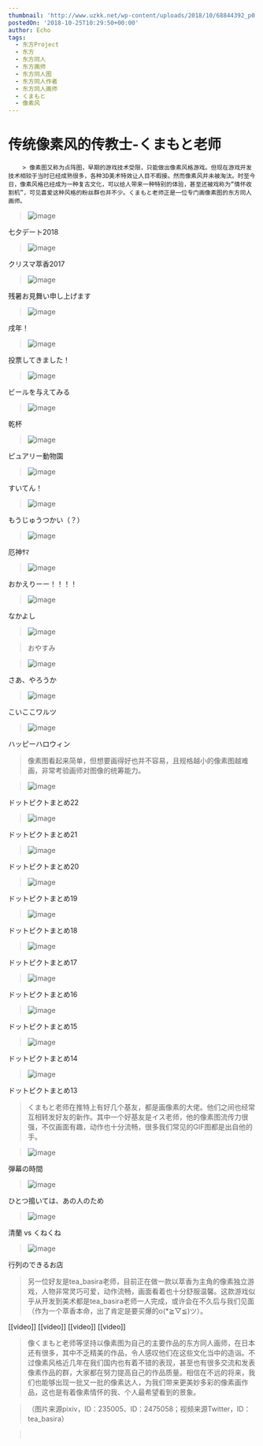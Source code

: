 ```yaml
---
thumbnail: 'http://www.uzkk.net/wp-content/uploads/2018/10/68844392_p0.png'
postedOn: '2018-10-25T10:29:50+00:00'
author: Echo
tags:
  - 东方Project
  - 东方
  - 东方同人
  - 东方画师
  - 东方同人图
  - 东方同人作者
  - 东方同人画师
  - くまもと
  - 像素风
---
```


# 传统像素风的传教士-くまもと老师

		> 像素图又称为点阵图，早期的游戏技术受限，只能做出像素风格游戏。但现在游戏开发技术相较于当时已经成熟很多，各种3D美术特效让人目不暇接。然而像素风并未被淘汰。时至今日，像素风格已经成为一种复古文化，可以给人带来一种特别的体验，甚至还被戏称为“情怀收割机”，可见喜爱这种风格的粉丝群也并不少。くまもと老师正是一位专门画像素图的东方同人画师。

> 

> ![image](http://www.uzkk.net/wp-content/uploads/2018/10/69609333_p0.png)

七夕デート2018

> ![image](http://www.uzkk.net/wp-content/uploads/2018/10/66433825_p0.png)

クリスマ萃香2017

> ![image](http://www.uzkk.net/wp-content/uploads/2018/10/70059840_p0.png)

残暑お見舞い申し上げます

> ![image](http://www.uzkk.net/wp-content/uploads/2018/10/66595001_p0.png)

戌年！

> ![image](http://www.uzkk.net/wp-content/uploads/2018/10/66889479_p0.png)

投票してきました！

> ![image](http://www.uzkk.net/wp-content/uploads/2018/10/62106302_p0.png)

ビールを与えてみる

> ![image](http://www.uzkk.net/wp-content/uploads/2018/10/67943830_p0.png)

乾杯

> ![image](http://www.uzkk.net/wp-content/uploads/2018/10/69208070_p0.png)

ピュアリー動物園

> ![image](http://www.uzkk.net/wp-content/uploads/2018/10/58302310_p0.png)

すいてん！

> ![image](http://www.uzkk.net/wp-content/uploads/2018/10/58083898_p0.png)

もうじゅうつかい（？）

> ![image](http://www.uzkk.net/wp-content/uploads/2018/10/67772367_p0.png)

厄神ｻﾏ

> ![image](http://www.uzkk.net/wp-content/uploads/2018/10/69329420_p0.png)

おかえりーー！！！！

> ![image](http://www.uzkk.net/wp-content/uploads/2018/10/58696430_p0.png)

なかよし

> ![image](http://www.uzkk.net/wp-content/uploads/2018/10/62222290_p0.png)

> おやすみ

> ![image](http://www.uzkk.net/wp-content/uploads/2018/10/67083979_p0.png)

さあ、やろうか

> ![image](http://www.uzkk.net/wp-content/uploads/2018/10/68844392_p0.png)

こいここワルツ

> ![image](http://www.uzkk.net/wp-content/uploads/2018/10/65691164_p0.png)

ハッピーハロウィン

> 像素图看起来简单，但想要画得好也并不容易，且规格越小的像素图越难画，非常考验画师对图像的统筹能力。

> ![image](http://www.uzkk.net/wp-content/uploads/2018/10/69885020_p0.png)

ドットピクトまとめ22

> ![image](http://www.uzkk.net/wp-content/uploads/2018/10/69884993_p0.png)

ドットピクトまとめ21

> ![image](http://www.uzkk.net/wp-content/uploads/2018/10/68465780_p0.png)

ドットピクトまとめ20

> ![image](http://www.uzkk.net/wp-content/uploads/2018/10/67109690_p0.png)

ドットピクトまとめ19

> ![image](http://www.uzkk.net/wp-content/uploads/2018/10/66300817_p0.png)

ドットピクトまとめ18

> ![image](http://www.uzkk.net/wp-content/uploads/2018/10/66300508_p0.png)

ドットピクトまとめ17

> ![image](http://www.uzkk.net/wp-content/uploads/2018/10/65093097_p0.png)

ドットピクトまとめ16

> ![image](http://www.uzkk.net/wp-content/uploads/2018/10/65092798_p0.png)

ドットピクトまとめ15

> ![image](http://www.uzkk.net/wp-content/uploads/2018/10/63777631_p0.png)

ドットピクトまとめ14

> ![image](http://www.uzkk.net/wp-content/uploads/2018/10/63442100_p0.png)

ドットピクトまとめ13

> くまもと老师在推特上有好几个基友，都是画像素的大佬。他们之间也经常互相转发好友的新作。其中一个好基友是イス老师，他的像素图流传力很强，不仅画面有趣，动作也十分流畅，很多我们常见的GIF图都是出自他的手。

> ![image](http://www.uzkk.net/wp-content/uploads/2018/10/60351960_p0.png)

弾幕の時間

> ![image](http://www.uzkk.net/wp-content/uploads/2018/10/57936935.gif)

ひとつ搗いては、あの人のため

> ![image](http://www.uzkk.net/wp-content/uploads/2018/10/59531308.gif)

清蘭 vs くねくね

> ![image](http://www.uzkk.net/wp-content/uploads/2018/10/63244946_イス_2475058_行列のできるお店.gif)

行列のできるお店

> 另一位好友是tea_basira老师，目前正在做一款以萃香为主角的像素独立游戏，人物非常灵巧可爱，动作流畅，画面看着也十分舒服温馨。这款游戏似乎从开发到美术都是tea_basira老师一人完成，或许会在不久后与我们见面（作为一个萃香本命，出了肯定是要买爆的o(*≧▽≦)ツ）。

[[video]]
[[video]]
[[video]]
[[video]]
> 像くまもと老师等坚持以像素图为自己的主要作品的东方同人画师，在日本还有很多，其中不乏精美的作品，令人感叹他们在这些文化当中的造诣。不过像素风格近几年在我们国内也有着不错的表现，甚至也有很多交流和发表像素作品的群，大家都在努力提高自己的作品质量。相信在不远的将来，我们也能够出现一批又一批的像素达人，为我们带来更美妙多彩的像素画作品，这也是有着像素情怀的我、个人最希望看到的景象。

> （图片来源pixiv，ID：235005、ID：2475058；视频来源Twitter，ID：tea_basira）

>  

	